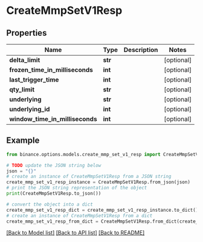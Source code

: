 # CreateMmpSetV1Resp


## Properties

Name | Type | Description | Notes
------------ | ------------- | ------------- | -------------
**delta_limit** | **str** |  | [optional] 
**frozen_time_in_milliseconds** | **int** |  | [optional] 
**last_trigger_time** | **int** |  | [optional] 
**qty_limit** | **str** |  | [optional] 
**underlying** | **str** |  | [optional] 
**underlying_id** | **int** |  | [optional] 
**window_time_in_milliseconds** | **int** |  | [optional] 

## Example

```python
from binance.options.models.create_mmp_set_v1_resp import CreateMmpSetV1Resp

# TODO update the JSON string below
json = "{}"
# create an instance of CreateMmpSetV1Resp from a JSON string
create_mmp_set_v1_resp_instance = CreateMmpSetV1Resp.from_json(json)
# print the JSON string representation of the object
print(CreateMmpSetV1Resp.to_json())

# convert the object into a dict
create_mmp_set_v1_resp_dict = create_mmp_set_v1_resp_instance.to_dict()
# create an instance of CreateMmpSetV1Resp from a dict
create_mmp_set_v1_resp_from_dict = CreateMmpSetV1Resp.from_dict(create_mmp_set_v1_resp_dict)
```
[[Back to Model list]](../README.md#documentation-for-models) [[Back to API list]](../README.md#documentation-for-api-endpoints) [[Back to README]](../README.md)


